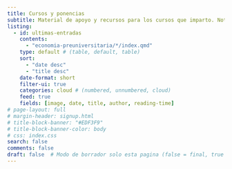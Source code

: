 ```yaml
---
title: Cursos y ponencias
subtitle: Material de apoyo y recursos para los cursos que imparto. Notas de clase, ejercicios, presentaciones y explicaciones detalladas sobre los temas abordados en cada curso.
listing:
  - id: ultimas-entradas
    contents: 
      - "economia-preuniversitaria/*/index.qmd"
    type: default # (table, default, table)
    sort: 
      - "date desc"
      - "title desc"
    date-format: short
    filter-ui: true
    categories: cloud # (numbered, unnumbered, cloud)
    feed: true
    fields: [image, date, title, author, reading-time]
# page-layout: full
# margin-header: signup.html
# title-block-banner: "#EDF3F9"
# title-block-banner-color: body
# css: index.css
search: false
comments: false
draft: false  # Modo de borrador solo esta pagina (false = final, true = borrador)
---
```

